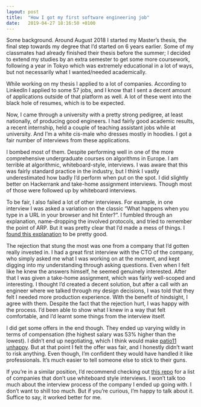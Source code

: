 ```yaml
---
layout: post
title:  "How I got my first software engineering job"
date:   2019-04-27 18:16:50 +0100
---
```


Some background. Around August 2018 I started my Master’s thesis, the final step towards my degree that I’d started on 6 years earlier. Some of my classmates had already finished their thesis before the summer; I decided to extend my studies by an extra semester to get some more coursework, following a year in Tokyo which was extremely educational in a lot of ways, but not necessarily what I wanted/needed academically.

While working on my thesis I applied to a lot of companies. According to LinkedIn I applied to some 57 jobs, and I know that I sent a decent amount of applications outside of that platform as well. A lot of these went into the black hole of resumes, which is to be expected. 

Now, I came through a university with a pretty strong pedigree, at least nationally, of producing good engineers. I had fairly good academic results, a recent internship, held a couple of teaching assistant jobs while at university. And I’m a white cis-male who dresses mostly in hoodies. I got a fair number of interviews from these applications.

I bombed most of them. Despite performing well in one of the more comprehensive undergraduate courses on algorithms in Europe. I am terrible at algorithmic, whiteboard-style, interviews. I was aware that this was fairly standard practice in the industry, but I think I vastly underestimated how badly I’d perform when put on the spot. I did slightly better on Hackerrank and take-home assignment interviews. Though most of those were followed up by whiteboard interviews.

To be fair, I also failed a lot of other interviews. For example, in one interview I was asked a variation on the classic “What happens when you type in a URL in your browser and hit Enter?”. I fumbled through an explanation, name-dropping the involved protocols, and tried to remember the point of ARP. But it was pretty clear that I’d made a mess of things. I [found this explanation](https://dev.to/nicolasmesa/what-happens-when-you-type-a-url-in-your-browser-and-press-enter-1iif) to be pretty good.

The rejection that stung the most was one from a company that I’d gotten really invested in. I had a great first interview with the CTO of the company, who simply asked me what I was working on at the moment, and kept digging into my understanding through asking questions. Even when I felt like he knew the answers himself, he seemed genuinely interested. After that I was given a take-home assignment, which was fairly well-scoped and interesting. I thought I’d created a decent solution, but after a call with an engineer where we talked through my design decisions, I was told that they felt I needed more production experience. With the benefit of hindsight, I agree with them. Despite the fact that the rejection hurt, I was happy with the process. I’d been able to show what I knew in a way that felt comfortable, and I’d learnt some things from the interview itself.

I did get some offers in the end though. They ended up varying wildly in terms of compensation (the highest salary was 53% higher than the lowest). I didn’t end up negotiating, which I think would make [patio11 unhappy](https://www.kalzumeus.com/2012/01/23/salary-negotiation/). But at that point I felt the offer was fair, and I honestly didn’t want to risk anything. Even though, I’m confident they would have handled it like professionals. It’s much easier to tell someone else to stick to their guns.

If you’re in a similar position, I’d recommend checking out [this repo](https://github.com/poteto/hiring-without-whiteboards) for a list of companies that don’t use whiteboard style interviews. I won’t talk too much about the interview process of the company I ended up going with. I don’t want to shill too much. But if you’re curious, I’m happy to talk about it. Suffice to say, it worked better for me.

